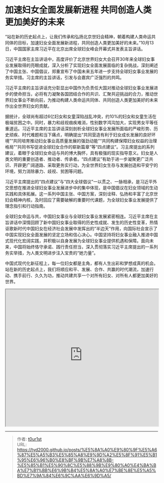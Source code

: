 # 加速妇女全面发展新进程 共同创造人类更加美好的未来


“站在新的历史起点上，让我们传承和弘扬北京世妇会精神，朝着构建人类命运共同体的目标，加速妇女全面发展新进程，共同创造人类更加美好的未来。”10月13日，中国国家主席习近平在北京出席全球妇女峰会开幕式并发表主旨讲话。

习近平主席在主旨讲话中，高度评价了北京世界妇女大会召开30年来全球妇女事业发展取得的亮眼成就，深入分析了实现妇女全面发展面临的复杂挑战，深刻阐述了中国主张、中国倡议，郑重宣布了中国未来五年进一步支持全球妇女事业发展的务实举措。习主席的主旨讲话，引发与会嘉宾广泛强烈的共鸣。

习近平主席的主旨讲话充分彰显出中国作为负责任大国对推动全球妇女事业发展进步的使命担当，必将有力凝聚各国团结合作的共识、汇聚共迎挑战的合力，推动世界妇女事业不断向前，为推动构建人类命运共同体、共同创造人类更加美好的未来作出全世界妇女的贡献。

据统计，全球尚有超过6亿妇女和女童深陷战乱冲突，约10%的妇女和女童生活在极端贫困之中。同时，暴力和歧视痼疾难消，性别数字鸿沟加大，实现男女平等任重道远。习近平主席的主旨讲话深刻剖析全球妇女事业发展所面临的严峻形势、历史顽疾、时代难题和当下痛点，明确提出“共同营造有利于妇女成长发展的良好环境”“共同培育推动妇女事业高质量发展的强劲动能”“共同构建保障妇女权益的治理格局”“共同书写促进全球妇女合作的崭新篇章”等“四点建议”。习主席提出的系列建议，着眼于全球妇女命运与共的博大胸怀，具有极强的现实指导意义。妇女是人类文明的重要创造者、推动者、传承者。“四点建议”有助于进一步凝聚更广泛共识、开辟更广阔道路、采取更务实行动，为全世界妇女生存与发展创造和平安宁的环境，努力消除暴力、歧视、贫困等问题。

习近平主席提出的“四点建议”与“四大全球倡议”一以贯之、一脉相承，是习近平外交思想在推进全球妇女事业发展进步中的集中体现，是中国倡议在妇女领域的生动实践和具体拓展。这一系列中国主张、中国方案，深刻诠释、弘扬和丰富了北京世妇会精神内核，及时回应了需要破解的重要时代课题，为全球妇女事业发展提供了理念指引和行动指南。

全球妇女命运与共，中国妇女事业与全球妇女事业发展紧密相连。习近平主席在主旨讲话中深情回顾了新中国妇女事业取得的历史性成就、发生的历史性变革，热情讴歌新时代中国妇女在经济社会发展中发挥出的“半边天”作用，向国际社会宣示了中国实现妇女全面发展的坚定立场和信心决心。中国坚持将妇女事业融入推进中国式现代化宏阔实践，并积极以自身发展为全球妇女事业提供机遇和保障。面向未来，中国将始终恪守承诺、践行责任担当，深入贯彻落实习近平主席提出的一系列务实举措，为人类文明进步注入宝贵的“她力量”。

中国式现代化新征程上，每一位妇女都是主角，都有人生出彩和梦想成真的机会。站在新的历史起点上，我们将顺应和平、发展、合作、共赢的时代潮流，加速行动、携手前行、久久为功，推动共建共享一个对所有妇女、对所有人都更加美好的世界。

<iframe
    width="100%"
    height="450"
    src="https://content-static.cctvnews.cctv.com/snow-book/index.html?item_id=10547339681673289713"
></iframe>

---

> 作者: [t0ur1st](https://github.com/tyd2000)  
> URL: https://tyd2000.github.io/posts/%E5%8A%A0%E9%80%9F%E5%A6%87%E5%A5%B3%E5%85%A8%E9%9D%A2%E5%8F%91%E5%B1%95%E6%96%B0%E8%BF%9B%E7%A8%8B-%E5%85%B1%E5%90%8C%E5%88%9B%E9%80%A0%E4%BA%BA%E7%B1%BB%E6%9B%B4%E5%8A%A0%E7%BE%8E%E5%A5%BD%E7%9A%84%E6%9C%AA%E6%9D%A5/  

